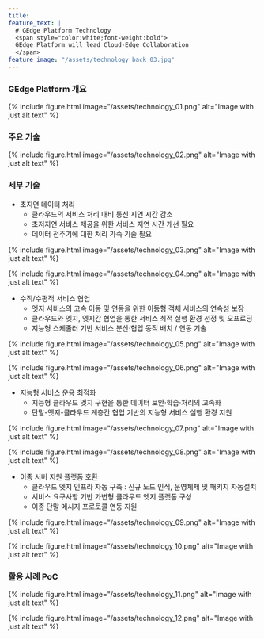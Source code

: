 ```yaml
---
title:  
feature_text: |  
  # GEdge Platform Technology  
  <span style="color:white;font-weight:bold">
  GEdge Platform will lead Cloud-Edge Collaboration
  </span> 
feature_image: "/assets/technology_back_03.jpg"
---
```

### GEdge Platform 개요

{% include figure.html image="/assets/technology_01.png" alt="Image with just alt text" %}


### 주요 기술

{% include figure.html image="/assets/technology_02.png" alt="Image with just alt text" %}

### 세부 기술
+	초지연 데이터 처리
    +	클라우드의 서비스 처리 대비 통신 지연 시간 감소
    + 초저지연 서비스 제공을 위한 서비스 지연 시간 개선 필요
    + 데이터 전주기에 대한 처리 가속 기술 필요

{% include figure.html image="/assets/technology_03.png" alt="Image with just alt text" %}

{% include figure.html image="/assets/technology_04.png" alt="Image with just alt text" %}

+	수직/수평적 서비스 협업 
    +	엣지 서비스의 고속 이동 및 연동을 위한 이동형 객체 서비스의 연속성 보장
    + 클라우드와 엣지, 엣지간 협업을 통한 서비스 최적 실행 환경 선정 및 오프로딩
    + 지능형 스케줄러 기반 서비스 분산·협업 동적 배치 / 연동 기술

{% include figure.html image="/assets/technology_05.png" alt="Image with just alt text" %}

{% include figure.html image="/assets/technology_06.png" alt="Image with just alt text" %}

+	지능형 서비스 운용 최적화 
    +	지능형 클라우드 엣지 구현을 통한 데이터 보안·학습·처리의 고속화
    + 단말-엣지-클라우드 계층간 협업 기반의 지능형 서비스 실행 환경 지원

{% include figure.html image="/assets/technology_07.png" alt="Image with just alt text" %}

{% include figure.html image="/assets/technology_08.png" alt="Image with just alt text" %}

+	이종 서버 지원 플랫폼 호환
    +	클라우드 엣지 인프라 자동 구축 : 신규 노드 인식, 운영체제 및 패키지 자동설치
    + 서비스 요구사항 기반 가변형 클라우드 엣지 플랫폼 구성
    + 이종 단말 메시지 프로토콜 연동 지원

{% include figure.html image="/assets/technology_09.png" alt="Image with just alt text" %}

{% include figure.html image="/assets/technology_10.png" alt="Image with just alt text" %}

### 활용 사례 PoC

{% include figure.html image="/assets/technology_11.png" alt="Image with just alt text" %}

{% include figure.html image="/assets/technology_12.png" alt="Image with just alt text" %}
